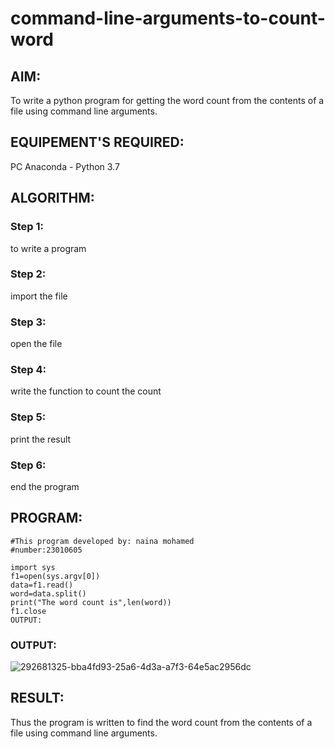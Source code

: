 # command-line-arguments-to-count-word
## AIM:
To write a python program for getting the word count from the contents of a file using command line arguments.
## EQUIPEMENT'S REQUIRED: 
PC
Anaconda - Python 3.7
## ALGORITHM: 
### Step 1:
to write a program
### Step 2: 
import the file
### Step 3: 
open the file
### Step 4:  
write the function to count the count
### Step 5: 
print the result
### Step 6: 
end the program

## PROGRAM:
```
#This program developed by: naina mohamed
#number:23010605

import sys
f1=open(sys.argv[0])
data=f1.read()
word=data.split()
print("The word count is",len(word))
f1.close
OUTPUT:
```

### OUTPUT:
![292681325-bba4fd93-25a6-4d3a-a7f3-64e5ac2956dc](https://github.com/nainamohamed09642/command-line-arguments-to-count-word/assets/151916360/7907d3ca-129b-4cff-a203-532fbcd87624)



## RESULT:
Thus the program is written to find the word count from the contents of a file using command line arguments.
